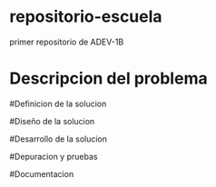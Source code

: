 # repositorio-escuela
primer repositorio de ADEV-1B

# Descripcion del problema

#Definicion de la solucion

#Diseño de la solucion

#Desarrollo de la solucion

#Depuracion y pruebas  

#Documentacion 
